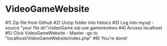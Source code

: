 VideoGameWebsite
================

#1) Zip file from Github
#2) Unzip folder into htdocs
#3) Log into mysql
    -source "your file dir"/videoGame.sql
    use gamereviews
#4) Access localhost
#5) Click VideoGameWebsite - Master
	-go to "localhost/VideoGameWebsite/index.php"
#6) You're done!
